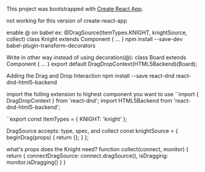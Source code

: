 This project was bootstrapped with [Create React App](https://github.com/facebookincubator/create-react-app).


not working for this version of create-react-app

enable @ on babel
ex:
@DragSource(ItemTypes.KNIGHT, knightSource, collect)
class Knight extends Component {
  ...
}
npm install --save-dev babel-plugin-transform-decorators

Write in other way instead of using decoration(@):
class Board extends Component {
  ...
}
export default DragDropContext(HTML5Backend)(Board);


Adding the Drag and Drop Interaction 
npm install --save react-dnd react-dnd-html5-backend

import the folling extension to highest component you want to use
``import { DragDropContext } from 'react-dnd';
import HTML5Backend from 'react-dnd-html5-backend';


``export const ItemTypes = {
  KNIGHT: 'knight'
};

DragSource accepts: type, spec, and collect
const knightSource = {
  beginDrag(props) {
    return {};
  }
};

what's props does the Knight need?
function collect(connect, monitor) {
  return {
    connectDragSource: connect.dragSource(),
    isDragging: monitor.isDragging()
  }
}
